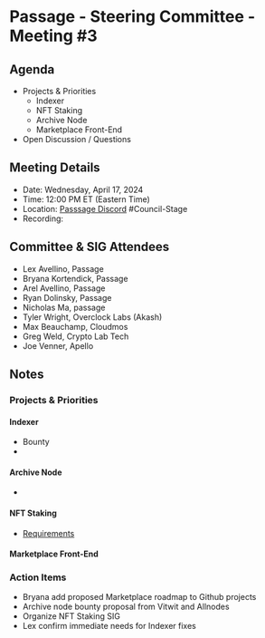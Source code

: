 # Passage - Steering Committee - Meeting #3

## Agenda
- Projects & Priorities
  - Indexer
  - NFT Staking
  - Archive Node
  - Marketplace Front-End
- Open Discussion / Questions

## Meeting Details
- Date: Wednesday, April 17, 2024
- Time: 12:00 PM ET (Eastern Time)
- Location: [Passsage Discord](https://discord.gg/passage) #Council-Stage
- Recording: 

## Committee & SIG Attendees
- Lex Avellino, Passage
- Bryana Kortendick, Passage
- Arel Avellino, Passage
- Ryan Dolinsky, Passage
- Nicholas Ma, passage
- Tyler Wright, Overclock Labs (Akash)
- Max Beauchamp, Cloudmos
- Greg Weld, Crypto Lab Tech
- Joe Venner, Apello

##  Notes
### Projects & Priorities
#### Indexer
- Bounty
- 
#### Archive Node
- 

#### NFT Staking
- [Requirements](https://github.com/Passage-Chain/community/blob/main/sig-nft-staking/nft-staking-req.md)

#### Marketplace Front-End

### Action Items
- Bryana add proposed Marketplace roadmap to Github projects
- Archive node bounty proposal from Vitwit and Allnodes
- Organize NFT Staking SIG
- Lex confirm immediate needs for Indexer fixes
